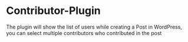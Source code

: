 # Contributor-Plugin
The plugin will show the list of users while creating a Post in WordPress, you can select multiple contributors who contributed in the post
